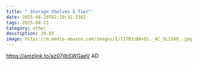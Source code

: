 ```yaml
---
title: " Storage Shelves 5 Tier"
date: 2025-08-20T02:10:32.336Z
tags: 2025-08-21
Category: other
description: 39.XX
image: https://m.media-amazon.com/images/I/71TB3zBA+EL._AC_SL1500_.jpg
---
```

https://amzlink.to/az07jlbSWGaeV  AD